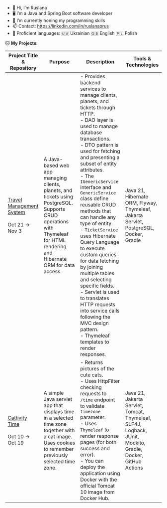 - 👋 Hi, I’m Ruslana
- 🖥️ I’m a Java and Spring Boot software developer 
- 🌱 I’m currently honing my programming skills
- 📫 Contact: https://linkedin.com/in/ruslanaprus
- 📖 Proficient languages: 🇺🇦 Ukrainian 🇬🇧 English 🇵🇱 Polish

:cat: **My Projects**:

| Project Title & Repository                                                                                 | Purpose                                                                                                                                                                     | Description                                                                                                                                                                                                                                                                                                                                                                                                                                                                                                                                                                                                                                                                 | Tools & Technologies                                                                                        |
| ---------------------------------------------------------------------------------------------------------- | --------------------------------------------------------------------------------------------------------------------------------------------------------------------------- | --------------------------------------------------------------------------------------------------------------------------------------------------------------------------------------------------------------------------------------------------------------------------------------------------------------------------------------------------------------------------------------------------------------------------------------------------------------------------------------------------------------------------------------------------------------------------------------------------------------------------------------------------------------------------- | ----------------------------------------------------------------------------------------------------------- |
| [Travel Management System](https://github.com/ruslanaprus/goit-academy-dev-hw13)<br><br>Oct 21 -><br>Nov 3 | A Java-based web app managing clients, planets, and tickets using PostgreSQL. Supports CRUD operations with Thymeleaf for HTML rendering and Hibernate ORM for data access. | - Provides backend services to manage clients, planets, and tickets through HTTP.<br>- DAO layer is used to manage database transactions.<br>- DTO pattern is used for fetching and presenting a subset of entity attributes.<br>- The `IGenericService` interface and `GenericService` class define reusable CRUD methods that can handle any type of entity.<br>- `TicketService` uses Hibernate Query Language to execute custom queries for data fetching by joining multiple tables and selecting specific fields.<br>- Servlet is used to translates HTTP requests into service calls following the MVC design pattern.<br>- Thymeleaf templates to render responses. | Java 21, Hibernate ORM, Flyway, Thymeleaf, Jakarta Servlet, PostgreSQL, Docker, Gradle                      |
| [Cattivity Time](https://github.com/ruslanaprus/goit-academy-dev-hw11)<br><br>Oct 10 -><br>Oct 19          | A simple Java servlet app that displays time in a selected time zone together with a cat image. Uses cookies to remember previously selected time zone.                     | - Returns pictures of the cute cats.<br>- Uses HttpFilter checking requests to `/time` endpoint to validate `timezone` parameter.<br>- Uses `Thymeleaf` to render response pages (for both success and error).<br>- You can deploy the application using Docker with the official Tomcat 10 image from Docker Hub.                                                                                                                                                                                                                                                                                                                                                          | Java 21, Jakarta Servlet, Tomcat, Thymeleaf, SLF4J, Logback, JUnit, Mockito, Gradle, Docker, GitHub Actions |
